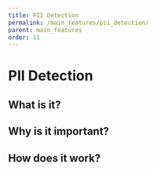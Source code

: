 ```yaml
---
title: PII Detection
permalink: /main_features/pii_detection/
parent: main_features
order: 11
---
```


# PII Detection

## What is it?

## Why is it important?

## How does it work?
